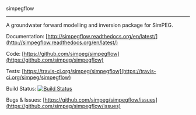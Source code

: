 simpegflow
**********

A groundwater forward modelling and inversion package for SimPEG.



Documentation:
[http://simpegflow.readthedocs.org/en/latest/](http://simpegflow.readthedocs.org/en/latest/)

Code:
[https://github.com/simpeg/simpegflow](https://github.com/simpeg/simpegflow)

Tests:
[https://travis-ci.org/simpeg/simpegflow](https://travis-ci.org/simpeg/simpegflow)

Build Status:
[![Build Status](https://travis-ci.org/simpeg/simpegflow.svg?branch=master)](https://travis-ci.org/simpeg/simpegflow)

Bugs & Issues:
[https://github.com/simpeg/simpegflow/issues](https://github.com/simpeg/simpegflow/issues)
